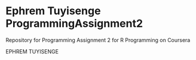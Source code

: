 # Ephrem Tuyisenge ProgrammingAssignment2 
Repository for Programming Assignment 2 for R Programming on Coursera

EPHREM TUYISENGE
